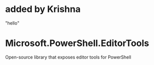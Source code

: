 # added by Krishna
"hello"

# Microsoft.PowerShell.EditorTools
Open-source library that exposes editor tools for PowerShell
